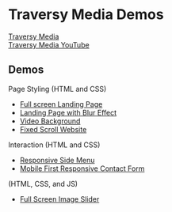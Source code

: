 # **Traversy Media Demos**
[Traversy Media](https://www.traversymedia.com/) \
[Traversy Media YouTube](https://www.youtube.com/channel/UC29ju8bIPH5as8OGnQzwJyA)

## **Demos**
Page Styling (HTML and CSS)
- [Full screen Landing Page](./landing_page)
- [Landing Page with Blur Effect](./landing_page_blur_effect)
- [Video Background](./video_background_website)
- [Fixed Scroll Website](./parallax_website)

Interaction (HTML and CSS)
- [Responsive Side Menu](./responsive_side_menu)
- [Mobile First Responsive Contact Form](./mobile_first_responsive_form)

(HTML, CSS, and JS)
- [Full Screen Image Slider](./full_screen_image_slider)